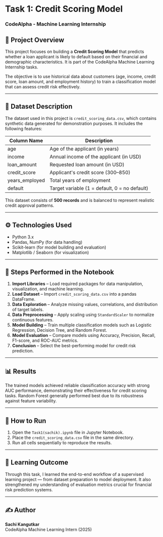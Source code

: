 # Task 1: Credit Scoring Model
### CodeAlpha - Machine Learning Internship

## 📘 Project Overview
This project focuses on building a **Credit Scoring Model** that predicts whether a loan applicant is likely to default based on their financial and demographic characteristics. It is part of the CodeAlpha Machine Learning Internship tasks.

The objective is to use historical data about customers (age, income, credit score, loan amount, and employment history) to train a classification model that can assess credit risk effectively.

---

## 📂 Dataset Description
The dataset used in this project is `credit_scoring_data.csv`, which contains synthetic data generated for demonstration purposes. It includes the following features:

| Column Name | Description |
|--------------|-------------|
| age | Age of the applicant (in years) |
| income | Annual income of the applicant (in USD) |
| loan_amount | Requested loan amount (in USD) |
| credit_score | Applicant's credit score (300–850) |
| years_employed | Total years of employment |
| default | Target variable (1 = default, 0 = no default) |

This dataset consists of **500 records** and is balanced to represent realistic credit approval patterns.

---

## ⚙️ Technologies Used
- Python 3.x  
- Pandas, NumPy (for data handling)  
- Scikit-learn (for model building and evaluation)  
- Matplotlib / Seaborn (for visualization)  

---

## 🚀 Steps Performed in the Notebook
1. **Import Libraries** – Load required packages for data manipulation, visualization, and machine learning.  
2. **Load Dataset** – Import `credit_scoring_data.csv` into a pandas DataFrame.  
3. **Data Exploration** – Analyze missing values, correlations, and distribution of target labels.  
4. **Data Preprocessing** – Apply scaling using `StandardScaler` to normalize continuous features.  
5. **Model Building** – Train multiple classification models such as Logistic Regression, Decision Tree, and Random Forest.  
6. **Model Evaluation** – Compare models using Accuracy, Precision, Recall, F1-score, and ROC-AUC metrics.  
7. **Conclusion** – Select the best-performing model for credit risk prediction.

---

## 📊 Results
The trained models achieved reliable classification accuracy with strong AUC performance, demonstrating their effectiveness for credit scoring tasks. Random Forest generally performed best due to its robustness against feature variability.

---

## 💾 How to Run
1. Open the `Task1(sachik).ipynb` file in Jupyter Notebook.  
2. Place the `credit_scoring_data.csv` file in the same directory.  
3. Run all cells sequentially to reproduce the results.

---

## 🧠 Learning Outcome
Through this task, I learned the end-to-end workflow of a supervised learning project — from dataset preparation to model deployment. It also strengthened my understanding of evaluation metrics crucial for financial risk prediction systems.

---

## ✍️ Author
**Sachi Kangutkar**  
CodeAlpha Machine Learning Intern (2025)

